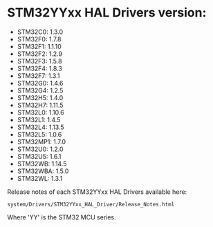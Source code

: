 # STM32YYxx HAL Drivers version:

  * STM32C0: 1.3.0
  * STM32F0: 1.7.8
  * STM32F1: 1.1.10
  * STM32F2: 1.2.9
  * STM32F3: 1.5.8
  * STM32F4: 1.8.3
  * STM32F7: 1.3.1
  * STM32G0: 1.4.6
  * STM32G4: 1.2.5
  * STM32H5: 1.4.0
  * STM32H7: 1.11.5
  * STM32L0: 1.10.6
  * STM32L1: 1.4.5
  * STM32L4: 1.13.5
  * STM32L5: 1.0.6
  * STM32MP1: 1.7.0
  * STM32U0: 1.2.0
  * STM32U5: 1.6.1
  * STM32WB: 1.14.5
  * STM32WBA: 1.5.0
  * STM32WL: 1.3.1

Release notes of each STM32YYxx HAL Drivers available here:

`system/Drivers/STM32YYxx_HAL_Driver/Release_Notes.html`

Where 'YY' is the STM32 MCU series.
